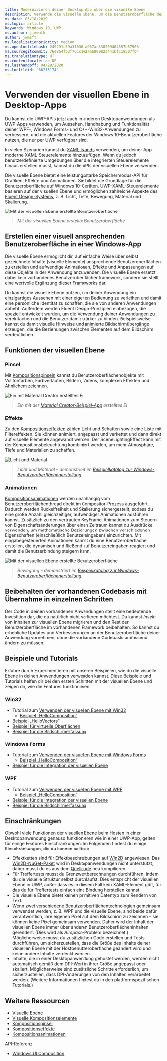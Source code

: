 ```yaml
---
title: Modernisieren deiner Desktop-App über die visuelle Ebene
description: Verwende die visuelle Ebene, um die Benutzeroberfläche deiner .NET- oder Win32-Desktop-App zu verbessern.
ms.date: 03/18/2019
ms.topic: article
keywords: Windows 10, UWP
ms.author: jimwalk
author: jwmsft
ms.localizationpriority: medium
ms.openlocfilehash: 249291c59a31036fa967ac338209404557b57503
ms.sourcegitcommit: 76e8b4fb3f76cc162aab80982a441bfc18507fb4
ms.translationtype: HT
ms.contentlocale: de-DE
ms.lasthandoff: 04/29/2020
ms.locfileid: "66215174"
---
```

# <a name="using-the-visual-layer-in-desktop-apps"></a>Verwenden der visuellen Ebene in Desktop-Apps

Du kannst die UWP-APIs jetzt auch in anderen Desktopanwendungen als UWP-Apps verwenden, um Aussehen, Handhabung und Funktionalität deiner WPF-, Windows Forms- und C++-Win32-Anwendungen zu verbessern, und die aktuellen Features der Windows 10-Benutzeroberfläche nutzen, die nur per UWP verfügbar sind.

In vielen Szenarien kannst du [XAML Islands](xaml-islands.md) verwenden, um deiner App moderne XAML-Steuerelemente hinzuzufügen. Wenn du jedoch benutzerdefinierte Umgebungen über die integrierten Steuerelemente hinaus erstellen musst, kannst du die APIs der visuellen Ebene verwenden.

Die visuelle Ebene bietet eine leistungsstarke Speichermodus-API für Grafiken, Effekte und Animationen. Sie bildet die Grundlage für die Benutzeroberfläche auf Windows 10-Geräten. UWP-XAML-Steuerelemente basieren auf der visuellen Ebene und ermöglichen zahlreiche Aspekte des [Fluent Design-Systems](/windows/uwp/design/fluent-design-system/index), z. B. Licht, Tiefe, Bewegung, Material und Skalierung.

![Mit der visuellen Ebene erstellte Benutzeroberfläche](images/visual-layer-interop/pull-to-animate.gif)

> _Mit der visuellen Ebene erstellte Benutzeroberfläche_

## <a name="create-a-visually-engaging-user-interface-in-any-windows-app"></a>Erstellen einer visuell ansprechenden Benutzeroberfläche in einer Windows-App

Die visuelle Ebene ermöglicht dir, auf einfache Weise über selbst gezeichnete Inhalte (visuelle Elemente) ansprechende Benutzeroberflächen zu erstellen und aufwendige Animationen, Effekte und Anpassungen auf diese Objekte in der Anwendung anzuwenden. Die visuelle Ebene ersetzt dabei kein vorhandenes Benutzeroberflächenframework, sondern sie stellt eine wertvolle Ergänzung dieser Frameworks dar.

Du kannst die visuelle Ebene nutzen, um deiner Anwendung ein einzigartiges Aussehen mit einer eigenen Bedienung zu verleihen und damit eine persönliche Identität zu schaffen, die sie von anderen Anwendungen abhebt. Außerdem werden Fluent Design-Prinzipien einbezogen, die speziell entwickelt wurden, um die Verwendung deiner Anwendungen zu vereinfachen und die Benutzer damit stärker zu binden. Beispielsweise kannst du damit visuelle Hinweise und animierte Bildschirmübergänge erzeugen, die die Beziehungen zwischen Elementen auf dem Bildschirm verdeutlichen.

## <a name="visual-layer-features"></a>Funktionen der visuellen Ebene

### <a name="brushes"></a>Pinsel

Mit [Kompositionspinseln](/windows/uwp/composition/composition-brushes) kannst du Benutzeroberflächenobjekte mit Volltonfarben, Farbverläufen, Bildern, Videos, komplexen Effekten und Ähnlichem zeichnen.

![Ein mit Material Creator erstelltes Ei](images/visual-layer-interop/egg.gif)

> _Ein mit der [Material Creator-Beispiel-App](https://github.com/Microsoft/WindowsCompositionSamples/tree/master/Demos/MaterialCreator) erstelltes Ei_

### <a name="effects"></a>Effekte

Zu den [Kompositionseffekten](/windows/uwp/composition/composition-effects) zählen Licht und Schatten sowie eine Liste mit Filtereffekten. Sie können animiert, angepasst und verkettet und dann direkt auf visuelle Elemente angewandt werden. Der SceneLightingEffect kann mit der Kompositionsbeleuchtung kombiniert werden, um mehr Atmosphäre, Tiefe und Materialien zu schaffen.

![Licht und Material](images/visual-layer-interop/light-interop.gif)

> _Licht und Material – demonstriert im [Beispielkatalog zur Windows-Benutzeroberflächenerstellung](https://github.com/Microsoft/WindowsCompositionSamples/tree/master/SampleGallery)._

### <a name="animations"></a>Animationen

[Kompositionsanimationen](/windows/uwp/composition/composition-animation) werden unabhängig vom Benutzeroberflächenthread direkt im Compositor-Prozess ausgeführt. Dadurch werden Ruckelfreiheit und Skalierung sichergestellt, sodass du eine große Anzahl gleichzeitiger, aufwendiger Animationen ausführen kannst. Zusätzlich zu den vertrauten KeyFrame-Animationen zum Steuern von Eigenschaftsänderungen über einen Zeitraum kannst du Ausdrücke verwenden, um mathematische Beziehungen zwischen verschiedenen Eigenschaften (einschließlich Benutzereingaben) einzurichten. Mit eingabegesteuerten Animationen kannst du eine Benutzeroberfläche erstellen, die dynamisch und fließend auf Benutzereingaben reagiert und damit die Benutzerbindung steigern kann.

![Mit der visuellen Ebene erstellte Benutzeroberfläche](images/visual-layer-interop/swipe-scroller.gif)

> _Bewegung – demonstriert im [Beispielkatalog zur Windows-Benutzeroberflächenerstellung](https://github.com/Microsoft/WindowsCompositionSamples/tree/master/SampleGallery)._

## <a name="keep-your-existing-codebase-and-adopt-incrementally"></a>Beibehalten der vorhandenen Codebasis mit Übernahme in einzelnen Schritten

Der Code in deinen vorhandenen Anwendungen stellt eine bedeutende Investition dar, die du natürlich nicht verlieren möchtest. Du kannst _Inseln_ von Inhalten zur visuellen Ebene migrieren und den Rest der Benutzeroberfläche im vorhandenen Framework beibehalten. So kannst du erhebliche Updates und Verbesserungen an der Benutzeroberfläche deiner Anwendung vornehmen, ohne die vorhandene Codebasis umfassend ändern zu müssen.

## <a name="samples-and-tutorials"></a>Beispiele und Tutorials

Erfahre durch Experimentieren mit unseren Beispielen, wie du die visuelle Ebene in deinen Anwendungen verwenden kannst. Diese Beispiele und Tutorials helfen dir bei den ersten Schritten mit der visuellen Ebene und zeigen dir, wie die Features funktionieren.

### <a name="win32"></a>Win32

- Tutorial zum [Verwenden der visuellen Ebene mit Win32](using-the-visual-layer-with-win32.md)
  - [Beispiel „HelloComposition“](https://github.com/Microsoft/Windows.UI.Composition-Win32-Samples/tree/master/cpp/HelloComposition)
- [Beispiel „HelloVectors“](https://github.com/Microsoft/Windows.UI.Composition-Win32-Samples/tree/master/cpp/HelloVectors)
- [Beispiel für virtuelle Oberflächen](https://github.com/Microsoft/Windows.UI.Composition-Win32-Samples/tree/master/cpp/VirtualSurfaces)
- [Beispiel für die Bildschirmerfassung](https://github.com/Microsoft/Windows.UI.Composition-Win32-Samples/tree/master/cpp/ScreenCaptureforHWND)

### <a name="windows-forms"></a>Windows Forms

- Tutorial zum [Verwenden der visuellen Ebene mit Windows Forms](using-the-visual-layer-with-windows-forms.md)
  - [Beispiel „HelloComposition“](https://github.com/Microsoft/Windows.UI.Composition-Win32-Samples/tree/master/dotnet/WinForms/HelloComposition)
- [Beispiel für die Integration der visuellen Ebene](https://github.com/Microsoft/Windows.UI.Composition-Win32-Samples/tree/master/dotnet/WinForms/VisualLayerIntegration)

### <a name="wpf"></a>WPF

- Tutorial zum [Verwenden der visuellen Ebene mit WPF](using-the-visual-layer-with-wpf.md)
  - [Beispiel „HelloComposition“](https://github.com/Microsoft/Windows.UI.Composition-Win32-Samples/tree/master/dotnet/WPF/HelloComposition)
- [Beispiel für die Integration der visuellen Ebene](https://github.com/Microsoft/Windows.UI.Composition-Win32-Samples/tree/master/dotnet/WPF/VisualLayerIntegration)
- [Beispiel für die Bildschirmerfassung](https://github.com/Microsoft/Windows.UI.Composition-Win32-Samples/tree/master/dotnet/WPF/ScreenCapture)

## <a name="limitations"></a>Einschränkungen

Obwohl viele Funktionen der visuellen Ebene beim Hosten in einer Desktopanwendung genauso funktionieren wie in einer UWP-App, gelten für einige Features Einschränkungen. Im Folgenden findest du einige Einschränkungen, die du kennen solltest:

- Effektketten sind für Effektbeschreibungen auf [Win2D](http://microsoft.github.io/Win2D/html/Introduction.htm) angewiesen. Das [Win2D-NuGet-Paket](https://www.nuget.org/packages/Win2D.uwp) wird in Desktopanwendungen nicht unterstützt, daher musst du es aus dem [Quellcode](https://github.com/Microsoft/Win2D) neu kompilieren.
- Für Treffertests musst du Grenzwertberechnungen durchführen, indem du die visuelle Struktur selbst durchläufst. Dies entspricht der visuellen Ebene in UWP, außer dass es in diesem Fall kein XAML-Element gibt, für das du für Treffertests einfach eine Bindung herstellen kannst.
- Die visuelle Ebene bietet keinen primitiven Datentyp zum Rendern von Text.
- Wenn zwei verschiedene Benutzeroberflächentechnologien gemeinsam verwendet werden, z. B. WPF und die visuelle Ebene, sind beide dafür verantwortlich, ihre eigenen Pixel auf dem Bildschirm zu zeichnen – sie können keine Pixel gemeinsam verwenden. Daher wird der Inhalt der visuellen Ebene immer über anderen Benutzeroberflächeninhalten gerendert. (Dies wird als _Airspace_-Problem bezeichnet.) Möglicherweise musst du zusätzlichen Code erstellen und Tests durchführen, um sicherzustellen, dass die Größe des Inhalts deiner visuellen Ebene mit der Hostbenutzeroberfläche geändert wird und keine andere Inhalte verdeckt werden.
- Inhalte, die in einer Desktopanwendung gehostet werden, werden nicht automatisch gemäß dem DPI-Wert in ihrer Größe angepasst oder skaliert. Möglicherweise sind zusätzliche Schritte erforderlich, um sicherzustellen, dass DPI-Änderungen von den Inhalten verarbeitet werden. (Weitere Informationen findest du in den plattformspezifischen Tutorials.)

## <a name="additional-resources"></a>Weitere Ressourcen

- [Visuelle Ebene](/windows/uwp/composition/visual-layer)
- [Visuelle Kompositionselemente](/windows/uwp/composition/composition-visual-tree)
- [Kompositionspinsel](/windows/uwp/composition/composition-brushes)
- [Kompositionseffekte](/windows/uwp/composition/composition-effects)
- [Kompositionsanimationen](/windows/uwp/composition/composition-animation)

API-Referenz

- [Windows.UI.Composition](/uwp/api/Windows.UI.Composition)